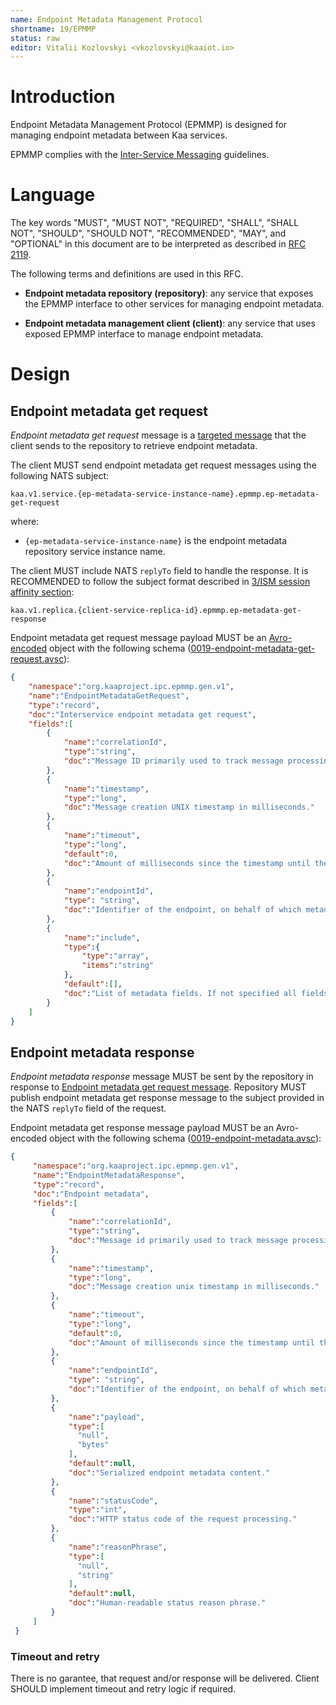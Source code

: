 ```yaml
---
name: Endpoint Metadata Management Protocol
shortname: 19/EPMMP
status: raw
editor: Vitalii Kozlovskyi <vkozlovskyi@kaaiot.io>
---
```



<!-- toc -->


# Introduction

Endpoint Metadata Management Protocol (EPMMP) is designed for managing endpoint metadata between Kaa services.

EPMMP complies with the [Inter-Service Messaging](/0003/README.md) guidelines.


# Language

The key words "MUST", "MUST NOT", "REQUIRED", "SHALL", "SHALL NOT", "SHOULD", "SHOULD NOT", "RECOMMENDED", "MAY", and "OPTIONAL" in this document are to be interpreted as described in [RFC 2119](https://tools.ietf.org/html/rfc2119).

The following terms and definitions are used in this RFC.

- **Endpoint metadata repository (repository)**: any service that exposes the EPMMP interface to other services for managing endpoint metadata.

- **Endpoint metadata management client (client)**: any service that uses exposed EPMMP interface to manage endpoint metadata.


# Design

## Endpoint metadata get request

*Endpoint metadata get request* message is a [targeted message](/0003/README.md#targeted-messaging) that the client sends to the repository to retrieve endpoint metadata.

The client MUST send endpoint metadata get request messages using the following NATS subject:
```
kaa.v1.service.{ep-metadata-service-instance-name}.epmmp.ep-metadata-get-request
```
where:
- `{ep-metadata-service-instance-name}` is the endpoint metadata repository service instance name.

The client MUST include NATS `replyTo` field to handle the response.
It is RECOMMENDED to follow the subject format described in [3/ISM session affinity section](/0003/README.md#session-affinity):
```
kaa.v1.replica.{client-service-replica-id}.epmmp.ep-metadata-get-response
```

Endpoint metadata get request message payload MUST be an [Avro-encoded](https://avro.apache.org/) object with the following schema ([0019-endpoint-metadata-get-request.avsc](./0019-endpoint-metadata-get-request.avsc)):

```json
{
    "namespace":"org.kaaproject.ipc.epmmp.gen.v1",
    "name":"EndpointMetadataGetRequest",
    "type":"record",
    "doc":"Interservice endpoint metadata get request",
    "fields":[
        {
            "name":"correlationId",
            "type":"string",
            "doc":"Message ID primarily used to track message processing across services."
        },
        {
            "name":"timestamp",
            "type":"long",
            "doc":"Message creation UNIX timestamp in milliseconds."
        },
        {
            "name":"timeout",
            "type":"long",
            "default":0,
            "doc":"Amount of milliseconds since the timestamp until the message expires. Value of 0 is reserved to indicate no expiration."
        },
        {
            "name":"endpointId",
            "type": "string",
            "doc":"Identifier of the endpoint, on behalf of which metadata is requested."
        },
        {
            "name":"include",
            "type":{
                "type":"array",
                "items":"string"
            },
            "default":[],
            "doc":"List of metadata fields. If not specified all fields are icluded."
        }
    ]
}
```


## Endpoint metadata response

*Endpoint metadata response* message MUST be sent by the repository in response to [Endpoint metadata get  request message](#endpoint-metadata-get-request).
Repository MUST publish endpoint metadata get response message to the subject provided in the NATS `replyTo` field of the request.

Endpoint metadata get response message payload MUST be an Avro-encoded object with the following schema ([0019-endpoint-metadata.avsc](./0019-endpoint-metadata.avsc)):

```json
{
     "namespace":"org.kaaproject.ipc.epmmp.gen.v1",
     "name":"EndpointMetadataResponse",
     "type":"record",
     "doc":"Endpoint metadata",
     "fields":[
         {
             "name":"correlationId",
             "type":"string",
             "doc":"Message id primarily used to track message processing across services."
         },
         {
             "name":"timestamp",
             "type":"long",
             "doc":"Message creation unix timestamp in milliseconds."
         },
         {
             "name":"timeout",
             "type":"long",
             "default":0,
             "doc":"Amount of milliseconds since the timestamp until the message expires. Value of 0 is reserved to indicate no expiration."
         },
         {
             "name":"endpointId",
             "type": "string",
             "doc":"Identifier of the endpoint, on behalf of which metadata is requested."
         },
         {
             "name":"payload",
             "type":[
               "null",
               "bytes"
             ],
             "default":null,
             "doc":"Serialized endpoint metadata content."
         },
         {
             "name":"statusCode",
             "type":"int",
             "doc":"HTTP status code of the request processing."
         },
         {
             "name":"reasonPhrase",
             "type":[
               "null",
               "string"
             ],
             "default":null,
             "doc":"Human-readable status reason phrase."
         }
     ]
 }


```

### Timeout and retry

There is no garantee, that request and/or response will be delivered. Client SHOULD implement timeout and retry logic if required.

